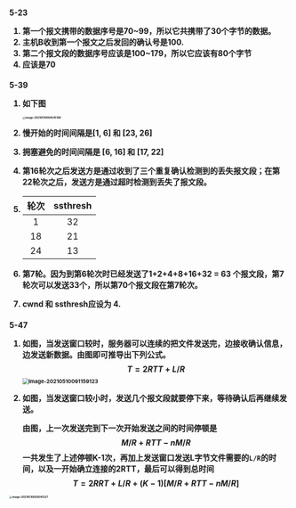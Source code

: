 <h4>5-23

1. 第一个报文携带的数据序号是70~99，所以它共携带了30个字节的数据。
2. 主机B收到第一个报文之后发回的确认号是100.
3. 第二个报文段的数据序号应该是100~179，所以它应该有80个字节
4. 应该是70

<h4>5-39

1. 如下图

   <img src="C:\Users\16435\AppData\Roaming\Typora\typora-user-images\image-20210510094545106.png" alt="image-20210510094545106" style="zoom:33%;" />

2. 慢开始的时间间隔是[1, 6] 和 [23, 26]

3. 拥塞避免的时间间隔是 [6, 16] 和 [17, 22]

4. 第16轮次之后发送方是通过收到了三个重复确认检测到的丢失报文段；在第22轮次之后，发送方是通过超时检测到丢失了报文段。

5. | 轮次 | ssthresh |
   | :--: | :------: |
   |  1   |    32    |
   |  18  |    21    |
   |  24  |    13    |

6. 第7轮。因为到第6轮次时已经发送了1+2+4+8+16+32 = 63 个报文段，第7轮次可以发送33个，所以第70个报文段在第7轮次。

7. cwnd 和 ssthresh应设为 4.

<h4>5-47

1. 如图，当发送窗口较时，服务器可以连续的把文件发送完，边接收确认信息，边发送新数据。由图即可推导出下列公式。
   $$
   T = 2RTT + L/R
   $$
   <img src="C:\Users\16435\AppData\Roaming\Typora\typora-user-images\image-20210510091159123.png" alt="image-20210510091159123" style="zoom:67%;" />

   

2. 如图，当发送窗口较小时，发送几个报文段就要停下来，等待确认后再继续发送。

   由图，上一次发送完到下一次开始发送之间的时间停顿是
   $$
   M/R + RTT -nM/R
   $$
   一共发生了上述停顿K-1次，再加上发送窗口发送L字节文件需要的`L/R`的时间，以及一开始确立连接的2RTT，最后可以得到总时间
   $$
   T = 2RRT + L/R +(K-1)[M/R + RTT -nM/R]
   $$
   

<img src="C:\Users\16435\AppData\Roaming\Typora\typora-user-images\image-20210510092045527.png" alt="image-20210510092045527" style="zoom: 33%;" />